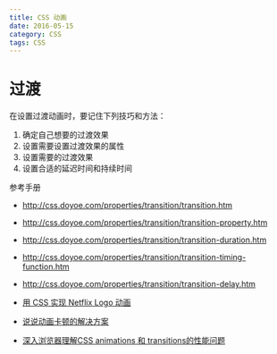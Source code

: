 ```yaml
---
title: CSS 动画
date: 2016-05-15
category: CSS
tags: CSS
---
```


# 过渡
在设置过渡动画时，要记住下列技巧和方法：
1. 确定自己想要的过渡效果
2. 设置需要设置过渡效果的属性
3. 设置需要的过渡效果
4. 设置合适的延迟时间和持续时间


参考手册
- http://css.doyoe.com/properties/transition/transition.htm
- http://css.doyoe.com/properties/transition/transition-property.htm
- http://css.doyoe.com/properties/transition/transition-duration.htm
- http://css.doyoe.com/properties/transition/transition-timing-function.htm
- http://css.doyoe.com/properties/transition/transition-delay.htm

- [用 CSS 实现 Netflix Logo 动画](http://qianduan.guru/2016/05/07/Netflix-Logo-in-CSS)

- [说说动画卡顿的解决方案](https://segmentfault.com/a/1190000006708777)
- [深入浏览器理解CSS animations 和 transitions的性能问题](https://segmentfault.com/a/1190000006708777)
